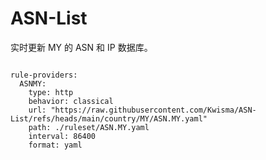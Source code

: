 
# ASN-List

实时更新 MY 的 ASN 和 IP 数据库。

<pre><code class="language-javascript">
rule-providers:
  ASNMY:
    type: http
    behavior: classical
    url: "https://raw.githubusercontent.com/Kwisma/ASN-List/refs/heads/main/country/MY/ASN.MY.yaml"
    path: ./ruleset/ASN.MY.yaml
    interval: 86400
    format: yaml
</code></pre>
